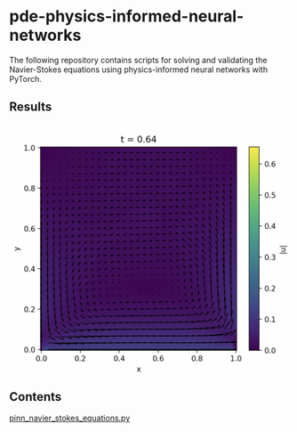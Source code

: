 # pde-physics-informed-neural-networks

The following repository contains scripts for solving and validating the Navier-Stokes equations using physics-informed neural networks with PyTorch.

## Results

![PINN Heat Solution](assets/spiral.png)

## Contents
[pinn_navier_stokes_equations.py](#pinn_navier_stokes_equations.py)  

